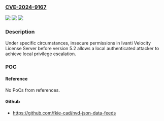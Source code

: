 ### [CVE-2024-9167](https://cve.mitre.org/cgi-bin/cvename.cgi?name=CVE-2024-9167)
![](https://img.shields.io/static/v1?label=Product&message=Velocity%20License%20Server&color=blue)
![](https://img.shields.io/static/v1?label=Version&message=n%2Fa&color=blue)
![](https://img.shields.io/static/v1?label=Vulnerability&message=CWE-276%20Incorrect%20Default%20Permissions&color=brighgreen)

### Description

Under specific circumstances, insecure permissions in Ivanti Velocity License Server before version 5.2 allows a local authenticated attacker to achieve local privilege escalation.

### POC

#### Reference
No PoCs from references.

#### Github
- https://github.com/fkie-cad/nvd-json-data-feeds

